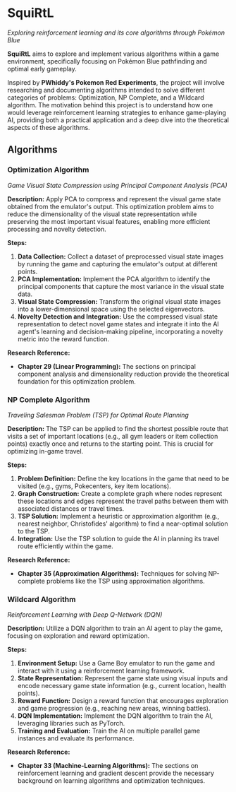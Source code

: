 # SquiRtL
*Exploring reinforcement learning and its core algorithms through Pokémon Blue*

**SquiRtL** aims to explore and implement various algorithms within a game environment, specifically focusing on Pokémon Blue pathfinding and optimal early gameplay. 

Inspired by **PWhiddy's Pokemon Red Experiments**, the project will involve researching and documenting algorithms intended to solve different categories of problems: Optimization, NP Complete, and a Wildcard algorithm. The motivation behind this project is to understand how one would leverage reinforcement learning strategies to enhance game-playing AI, providing both a practical application and a deep dive into the theoretical aspects of these algorithms.

## Algorithms

### Optimization Algorithm
*Game Visual State Compression using Principal Component Analysis (PCA)*

**Description:**
Apply PCA to compress and represent the visual game state obtained from the emulator's output. This optimization problem aims to reduce the dimensionality of the visual state representation while preserving the most important visual features, enabling more efficient processing and novelty detection.

**Steps:**
1. **Data Collection:** Collect a dataset of preprocessed visual state images by running the game and capturing the emulator's output at different points.
2. **PCA Implementation:** Implement the PCA algorithm to identify the principal components that capture the most variance in the visual state data.
3. **Visual State Compression:** Transform the original visual state images into a lower-dimensional space using the selected eigenvectors.
4. **Novelty Detection and Integration:** Use the compressed visual state representation to detect novel game states and integrate it into the AI agent's learning and decision-making pipeline, incorporating a novelty metric into the reward function.

**Research Reference:**
- **Chapter 29 (Linear Programming):** The sections on principal component analysis and dimensionality reduction provide the theoretical foundation for this optimization problem.

### NP Complete Algorithm
*Traveling Salesman Problem (TSP) for Optimal Route Planning*

**Description:**
The TSP can be applied to find the shortest possible route that visits a set of important locations (e.g., all gym leaders or item collection points) exactly once and returns to the starting point. This is crucial for optimizing in-game travel.

**Steps:**
1. **Problem Definition:** Define the key locations in the game that need to be visited (e.g., gyms, Pokecenters, key item locations).
2. **Graph Construction:** Create a complete graph where nodes represent these locations and edges represent the travel paths between them with associated distances or travel times.
3. **TSP Solution:** Implement a heuristic or approximation algorithm (e.g., nearest neighbor, Christofides' algorithm) to find a near-optimal solution to the TSP.
4. **Integration:** Use the TSP solution to guide the AI in planning its travel route efficiently within the game.

**Research Reference:**
- **Chapter 35 (Approximation Algorithms):** Techniques for solving NP-complete problems like the TSP using approximation algorithms.

### Wildcard Algorithm
*Reinforcement Learning with Deep Q-Network (DQN)*

**Description:**
Utilize a DQN algorithm to train an AI agent to play the game, focusing on exploration and reward optimization.

**Steps:**
1. **Environment Setup:** Use a Game Boy emulator to run the game and interact with it using a reinforcement learning framework.
2. **State Representation:** Represent the game state using visual inputs and encode necessary game state information (e.g., current location, health points).
3. **Reward Function:** Design a reward function that encourages exploration and game progression (e.g., reaching new areas, winning battles).
4. **DQN Implementation:** Implement the DQN algorithm to train the AI, leveraging libraries such as PyTorch.
5. **Training and Evaluation:** Train the AI on multiple parallel game instances and evaluate its performance.

**Research Reference:**
- **Chapter 33 (Machine-Learning Algorithms):** The sections on reinforcement learning and gradient descent provide the necessary background on learning algorithms and optimization techniques.
